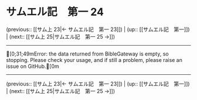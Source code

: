 # サムエル記　第一 24

(previous:: [[サム上 23|← サムエル記　第一 23]]) | (up:: [[サムエル記　第一]]) | (next:: [[サム上 25|サムエル記　第一 25 →]])

***
[0;31;49mError: the data returned from BibleGateway is empty, so stopping. Please check your usage, and if still a problem, please raise an issue on GitHub.[0m

***

(previous:: [[サム上 23|← サムエル記　第一 23]]) | (up:: [[サムエル記　第一]]) | (next:: [[サム上 25|サムエル記　第一 25 →]])
